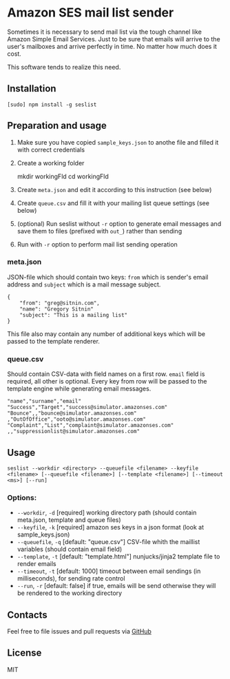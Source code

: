 # Amazon SES mail list sender

Sometimes it is necessary to send mail list via the tough channel like Amazon Simple Email Services. Just to be sure that emails will arrive to the user's mailboxes and arrive perfectly in time. No matter how much does it cost.

This software tends to realize this need.

## Installation

    [sudo] npm install -g seslist

## Preparation and usage

1. Make sure you have copied `sample_keys.json` to anothe file and filled it with correct credentials

2. Create a working folder

    mkdir workingFld
    cd workingFld

3. Create `meta.json` and edit it according to this instruction (see below)

4. Create `queue.csv` and fill it with your mailing list queue settings (see below)

5. (optional) Run seslist without `-r` option to generate email messages and save them to files (prefixed with `out_`) rather than sending

6. Run with `-r` option to perform mail list sending operation

### meta.json

JSON-file which should contain two keys: `from` which is sender's email address and `subject` which is a mail message subject.

	{
		"from": "greg@sitnin.com",
		"name": "Gregory Sitnin"
		"subject": "This is a mailing list"
	}

This file also may contain any number of additional keys which will be passed to the template renderer.

### queue.csv

Should contain CSV-data with field names on a first row. `email` field is required, all other is optional. Every key from row will be passed to the template engine while generating email messages.

	"name","surname","email"
	"Success","Target","success@simulator.amazonses.com"
	"Bounce",,"bounce@simulator.amazonses.com"
	,"OutOfOffice","ooto@simulator.amazonses.com"
	"Complaint","List","complaint@simulator.amazonses.com"
	,,"suppressionlist@simulator.amazonses.com"

## Usage

    seslist --workdir <directory> --queuefile <filename> --keyfile <filename> [--queuefile <filename>] [--template <filename>] [--timeout <ms>] [--run]

### Options:

* `--workdir`, `-d` [required] working directory path (should contain meta.json, template and queue files)
* `--keyfile`, `-k` [required] amazon ses keys in a json format (look at sample_keys.json)
* `--queuefile`, `-q` [default: "queue.csv"] CSV-file whith the maillist variables (should contain email field)
* `--template`, `-t` [default: "template.html"] nunjucks/jinja2 template file to render emails
* `--timeout`, `-t` [default: 1000] timeout between email sendings (in milliseconds), for sending rate control
* `--run`, `-r` [default: false] if true, emails will be send otherwise they will be rendered to the working directory

## Contacts

Feel free to file issues and pull requests via [GitHub](https://github.com/sitnin/seslist)

## License

MIT
